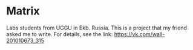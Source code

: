 # Matrix
Labs students from UGGU in Ekb. Russia.
This is a project that my friend asked me to write. 
For details, see the link: https://vk.com/wall-201010673_315
